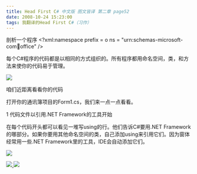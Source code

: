 ```yaml
---
title: Head First C# 中文版 图文皆译 第二章 page52
date: 2008-10-24 15:23:00
tags: 我翻译的Head First C#（习作）
---
```

剖析一个程序  <?xml:namespace prefix = o ns = "urn:schemas-microsoft-
com:office:office" />

每个C#程序的代码都是以相同的方式组织的。所有程序都用命名空间，类，和方法来使你的代码易于管理。

![](https://p-blog.csdn.net/images/p_blog_csdn_net/cuipengfei1/EntryImages/20081024/%E6%88%AA%E5%9B%BE02.jpg)

咱们近距离看看你的代码

打开你的通讯簿项目的Form1.cs，我们来一点一点看看。

1  代码文件以引用.NET Framework的工具开始

在每个代码开头都可以看见一堆写using的行。他们告诉C#要用.NET
Framework的哪部分。如果你要用其他命名空间的类，自己添加using来引用它们。因为窗体经常用一些.NET
Framework里的工具，IDE会自动添加它们。

![](https://p-blog.csdn.net/images/p_blog_csdn_net/cuipengfei1/EntryImages/20081024/%E6%88%AA%E5%9B%BE03.jpg)



[ ![](https://profile.csdnimg.cn/5/2/5/3_cuipengfei1)
![](https://g.csdnimg.cn/static/user-reg-year/1x/11.png)
](https://blog.csdn.net/cuipengfei1)





